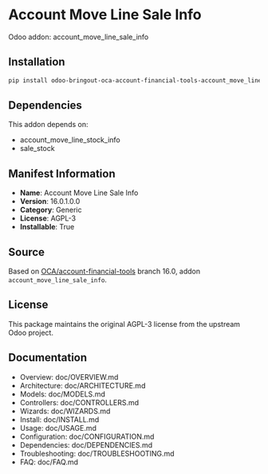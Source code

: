 # Account Move Line Sale Info

Odoo addon: account_move_line_sale_info

## Installation

```bash
pip install odoo-bringout-oca-account-financial-tools-account_move_line_sale_info
```

## Dependencies

This addon depends on:
- account_move_line_stock_info
- sale_stock

## Manifest Information

- **Name**: Account Move Line Sale Info
- **Version**: 16.0.1.0.0
- **Category**: Generic
- **License**: AGPL-3
- **Installable**: True

## Source

Based on [OCA/account-financial-tools](https://github.com/OCA/account-financial-tools) branch 16.0, addon `account_move_line_sale_info`.

## License

This package maintains the original AGPL-3 license from the upstream Odoo project.

## Documentation

- Overview: doc/OVERVIEW.md
- Architecture: doc/ARCHITECTURE.md
- Models: doc/MODELS.md
- Controllers: doc/CONTROLLERS.md
- Wizards: doc/WIZARDS.md
- Install: doc/INSTALL.md
- Usage: doc/USAGE.md
- Configuration: doc/CONFIGURATION.md
- Dependencies: doc/DEPENDENCIES.md
- Troubleshooting: doc/TROUBLESHOOTING.md
- FAQ: doc/FAQ.md
